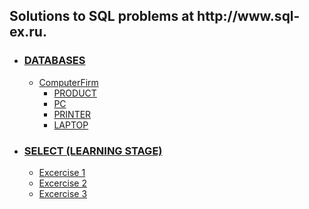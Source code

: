 <!DOCTYPE html>
<html>
	<head>
	</head>
	<body>
		<h2>Solutions to SQL problems at http://www.sql-ex.ru.</h2>
		<ul>
			<li><h3><a href="https://github.com/shivkrthakur/Sql-ex.ru-Solutions/tree/master/SQLExercises/DATABASES">DATABASES</a></h3>
				<ul>
					<li><a href="https://github.com/shivkrthakur/Sql-ex.ru-Solutions/tree/master/SQLExercises/DATABASES/COMPUTER%20FIRM">ComputerFirm</a>
						<ul>
							<li><a href="https://github.com/shivkrthakur/Sql-ex.ru-Solutions/tree/master/SQLExercises/DATABASES/COMPUTER%20FIRM/PRODUCT.SQL">PRODUCT</a></li>	
							<li><a href="https://github.com/shivkrthakur/Sql-ex.ru-Solutions/tree/master/SQLExercises/DATABASES/COMPUTER%20FIRM/PC.SQL">PC</a></li>
							<li><a href="https://github.com/shivkrthakur/Sql-ex.ru-Solutions/tree/master/SQLExercises/DATABASES/COMPUTER%20FIRM/PRINTER.SQL">PRINTER</a></li>
							<li><a href="https://github.com/shivkrthakur/Sql-ex.ru-Solutions/tree/master/SQLExercises/DATABASES/COMPUTER%20FIRM/LAPTOP.SQL">LAPTOP</a></li>
						</ul>
					</li>
				</ul>
			</li>		
			<li><h3><a href="https://github.com/shivkrthakur/Sql-ex.ru-Solutions/tree/master/SQLExercises/SELECT%20(learning%20stage)">SELECT (LEARNING STAGE)</a></h3>
				<ul>
					<li><a href="https://github.com/shivkrthakur/Sql-ex.ru-Solutions/blob/master/SQLExercises/SELECT%20(learning%20stage)/Exercise1.sql">Excercise 1</a></li>
					<li><a href="https://github.com/shivkrthakur/Sql-ex.ru-Solutions/blob/master/SQLExercises/SELECT%20(learning%20stage)/Exercise2.sql">Excercise 2</a></li>
					<li><a href="https://github.com/shivkrthakur/Sql-ex.ru-Solutions/blob/master/SQLExercises/SELECT%20(learning%20stage)/Exercise3.sql">Excercise 3</a></li>
				</ul>
			</li>
		</ul>
	</body>
</html>

		
